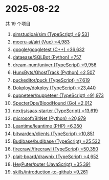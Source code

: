 # 2025-08-22

共 19 个项目

<!-- BEGIN GITHUB -->
<!-- 最后更新时间 2025-08-22 20:17:04 +0800 -->
1. [simstudioai/sim (TypeScript) ⭐9,531](https://github.com/simstudioai/sim)
1. [moeru-ai/airi (Vue) ⭐4,983](https://github.com/moeru-ai/airi)
1. [google/googletest (C++) ⭐36,632](https://github.com/google/googletest)
1. [dataease/SQLBot (Python) ⭐757](https://github.com/dataease/SQLBot)
1. [dream-num/univer (TypeScript) ⭐9,956](https://github.com/dream-num/univer)
1. [HunxByts/GhostTrack (Python) ⭐2,507](https://github.com/HunxByts/GhostTrack)
1. [puckeditor/puck (TypeScript) ⭐7,619](https://github.com/puckeditor/puck)
1. [Dokploy/dokploy (TypeScript) ⭐23,440](https://github.com/Dokploy/dokploy)
1. [puppeteer/puppeteer (TypeScript) ⭐91,973](https://github.com/puppeteer/puppeteer)
1. [SpecterOps/BloodHound (Go) ⭐2,012](https://github.com/SpecterOps/BloodHound)
1. [nextjs/saas-starter (TypeScript) ⭐13,619](https://github.com/nextjs/saas-starter)
1. [microsoft/BitNet (Python) ⭐20,979](https://github.com/microsoft/BitNet)
1. [Leantime/leantime (PHP) ⭐6,350](https://github.com/Leantime/leantime)
1. [bitwarden/clients (TypeScript) ⭐10,851](https://github.com/bitwarden/clients)
1. [Budibase/budibase (TypeScript) ⭐25,532](https://github.com/Budibase/budibase)
1. [firecrawl/firecrawl (TypeScript) ⭐50,350](https://github.com/firecrawl/firecrawl)
1. [plait-board/drawnix (TypeScript) ⭐4,652](https://github.com/plait-board/drawnix)
1. [HeyPuter/puter (JavaScript) ⭐35,391](https://github.com/HeyPuter/puter)
1. [skills/introduction-to-github ⭐9,261](https://github.com/skills/introduction-to-github)
<!-- END GITHUB -->
